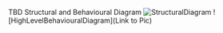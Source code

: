 
 TBD Structural and Behavioural Diagram ![StructuralDiagram](https://github.com/stepin104890/Advanced_SDLC_B1/blob/main/Design/Structural%20Diagram.jpg) ![HighLevelBehaviouralDiagram](Link to Pic)
